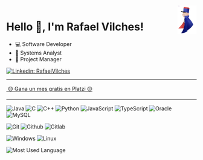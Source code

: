 <img align='right' src="images/sgtodd.png" alt="" width="50"/>
<h1>Hello 👋, I'm Rafael Vilches!</h1>
<ul>
    <li>💻 Software Developer</li>
    <li>🔭 Systems Analyst</li>    
    <li>🚢 Project Manager</li>
</ul>

[![Linkedin: RafaelVilches](https://img.shields.io/badge/-RafaelVilches-blue?style=flat-square&logo=Linkedin&logoColor=white&link=https://www.linkedin.com/in/rafael-vilches/)](https://www.linkedin.com/in/rafael-vilches/)
<hr>
<a href="https://platzi.com/r/leafar/">
    <img src="https://static.platzi.com/ui/assets/image/isotipoPlatzi093f27a2fb00922bb105.png" alt="" height="25" style="color:white"/>
    🟡 Gana un mes gratis en Platzi 🟡
</a>
<hr>

![Java](https://img.shields.io/badge/-Java-E34A86?style=flat-square&logo=java)
![C](https://img.shields.io/badge/-C-323330?logo=c%2B%2B&style=flat-square&logo=c)
![C++](https://img.shields.io/badge/-C++-007ACC?logo=c%2B%2B&style=flat-square&logo=c++)
![Python](https://img.shields.io/badge/Python-black?style=flat-square&logo=python&logoColor=green)
![JavaScript](https://img.shields.io/badge/JavaScript-323330?style=flat-square&logo=javascript&logoColor=F7DF1E)
![TypeScript](https://img.shields.io/badge/TypeScript-007ACC?style=flat-square&logo=typescript&logoColor=white)
![Oracle](https://img.shields.io/badge/-Oracle-F80000?style=flat-square&logo=oracle&logoColor=black)
![MySQL](https://img.shields.io/badge/-MySQL-005C84?style=flat-square&logo=mysql&logoColor=black)

![Git](https://img.shields.io/badge/Git-E44C30?style=flat-square&logo=git&logoColor=white)
![Github](https://img.shields.io/badge/GitHub-100000?style=flat-square&logo=github&logoColor=white)
![Gitlab](https://img.shields.io/badge/GitLab-330F63?style=flat-square&logo=gitlab&logoColor=white)

![Windows](https://img.shields.io/badge/Windows-0078D6?style=flat-square&logo=windows&logoColor=white)
![Linux](https://img.shields.io/badge/Linux-FCC624?style=flat-square&logo=linux&logoColor=black)

![Most Used Language](https://github-readme-stats.vercel.app/api/top-langs/?username=doguedogue&theme=blue-green)
